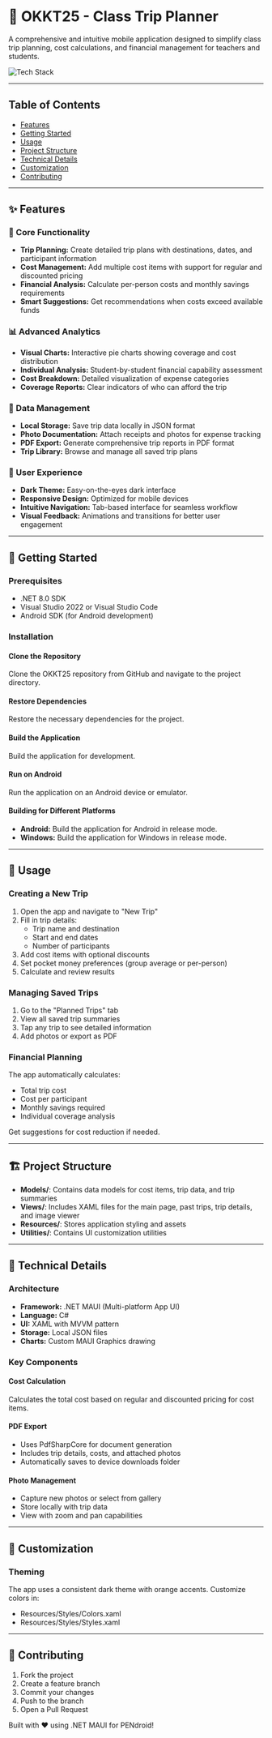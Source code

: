 # 🎒 OKKT25 - Class Trip Planner

A comprehensive and intuitive mobile application designed to simplify class trip planning, cost calculations, and financial management for teachers and students.

![Tech Stack](https://skillicons.dev/icons?i=visualstudio,dotnet,cs,github)

---

## Table of Contents

- [Features](#✨-features)
- [Getting Started](#🚀-getting-started)
- [Usage](#📱-usage)
- [Project Structure](#🏗️-project-structure)
- [Technical Details](#🔧-technical-details)
- [Customization](#🎨-customization)
- [Contributing](#🤝-contributing)

---

## ✨ Features

### 🎯 Core Functionality
- **Trip Planning:** Create detailed trip plans with destinations, dates, and participant information
- **Cost Management:** Add multiple cost items with support for regular and discounted pricing
- **Financial Analysis:** Calculate per-person costs and monthly savings requirements
- **Smart Suggestions:** Get recommendations when costs exceed available funds

### 📊 Advanced Analytics
- **Visual Charts:** Interactive pie charts showing coverage and cost distribution
- **Individual Analysis:** Student-by-student financial capability assessment
- **Cost Breakdown:** Detailed visualization of expense categories
- **Coverage Reports:** Clear indicators of who can afford the trip

### 💾 Data Management
- **Local Storage:** Save trip data locally in JSON format
- **Photo Documentation:** Attach receipts and photos for expense tracking
- **PDF Export:** Generate comprehensive trip reports in PDF format
- **Trip Library:** Browse and manage all saved trip plans

### 🎨 User Experience
- **Dark Theme:** Easy-on-the-eyes dark interface
- **Responsive Design:** Optimized for mobile devices
- **Intuitive Navigation:** Tab-based interface for seamless workflow
- **Visual Feedback:** Animations and transitions for better user engagement

---

## 🚀 Getting Started

### Prerequisites
- .NET 8.0 SDK
- Visual Studio 2022 or Visual Studio Code
- Android SDK (for Android development)

### Installation
#### Clone the Repository
Clone the OKKT25 repository from GitHub and navigate to the project directory.

#### Restore Dependencies
Restore the necessary dependencies for the project.

#### Build the Application
Build the application for development.

#### Run on Android
Run the application on an Android device or emulator.

#### Building for Different Platforms
- **Android:** Build the application for Android in release mode.
- **Windows:** Build the application for Windows in release mode.

---

## 📱 Usage

### Creating a New Trip
1. Open the app and navigate to "New Trip"
2. Fill in trip details:
   - Trip name and destination
   - Start and end dates
   - Number of participants
3. Add cost items with optional discounts
4. Set pocket money preferences (group average or per-person)
5. Calculate and review results

### Managing Saved Trips
1. Go to the "Planned Trips" tab
2. View all saved trip summaries
3. Tap any trip to see detailed information
4. Add photos or export as PDF

### Financial Planning
The app automatically calculates:
- Total trip cost
- Cost per participant
- Monthly savings required
- Individual coverage analysis

Get suggestions for cost reduction if needed.

---

## 🏗️ Project Structure
- **Models/**: Contains data models for cost items, trip data, and trip summaries
- **Views/**: Includes XAML files for the main page, past trips, trip details, and image viewer
- **Resources/**: Stores application styling and assets
- **Utilities/**: Contains UI customization utilities

---

## 🔧 Technical Details
### Architecture
- **Framework:** .NET MAUI (Multi-platform App UI)
- **Language:** C#
- **UI:** XAML with MVVM pattern
- **Storage:** Local JSON files
- **Charts:** Custom MAUI Graphics drawing

### Key Components
#### Cost Calculation
Calculates the total cost based on regular and discounted pricing for cost items.

#### PDF Export
- Uses PdfSharpCore for document generation
- Includes trip details, costs, and attached photos
- Automatically saves to device downloads folder

#### Photo Management
- Capture new photos or select from gallery
- Store locally with trip data
- View with zoom and pan capabilities

---

## 🎨 Customization
### Theming
The app uses a consistent dark theme with orange accents. Customize colors in:
- Resources/Styles/Colors.xaml
- Resources/Styles/Styles.xaml

---

## 🤝 Contributing
1. Fork the project
2. Create a feature branch
3. Commit your changes
4. Push to the branch
5. Open a Pull Request

Built with ❤️ using .NET MAUI for PENdroid!
